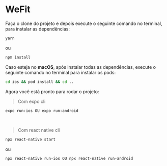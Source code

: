 # WeFit
Faça o clone do projeto e depois execute o seguinte comando no terminal, para instalar as dependências:

```bash
yarn
```
ou
```bash
npm install
```

Caso esteja no **macOS**, após instalar todas as dependências, execute o seguinte comando no terminal para instalar os pods:

```bash
cd ios && pod install && cd ..
```
Agora você está pronto para rodar o projeto:

> Com expo cli

```bash
expo run:ios OU expo run:android
```
</br>

> Com react native cli

```bash
npx react-native start
```
ou

```bash
npx react-native run-ios OU npx react-native run-android
```
